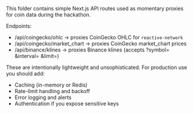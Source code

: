 This folder contains simple Next.js API routes used as momentary proxies for coin data during the hackathon.

Endpoints:
- /api/coingecko/ohlc -> proxies CoinGecko OHLC for `reactive-network`
- /api/coingecko/market_chart -> proxies CoinGecko market_chart prices
- /api/binance/klines -> proxies Binance klines (accepts ?symbol= &interval= &limit=)

These are intentionally lightweight and unsophisticated. For production use you should add:
- Caching (in-memory or Redis)
- Rate-limit handling and backoff
- Error logging and alerts
- Authentication if you expose sensitive keys
